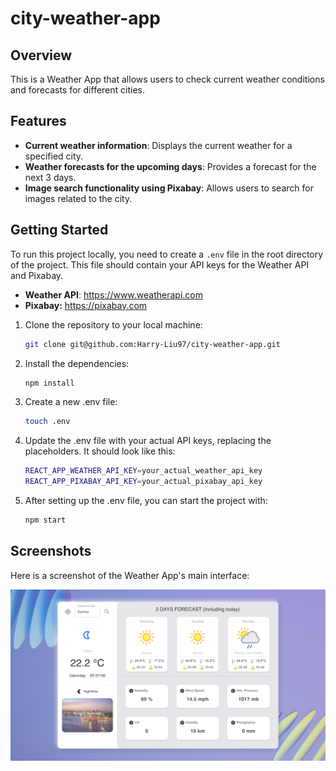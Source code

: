 # city-weather-app

## Overview
This is a Weather App that allows users to check current weather conditions and forecasts for different cities.

## Features
- **Current weather information**: Displays the current weather for a specified city.
- **Weather forecasts for the upcoming days**: Provides a forecast for the next 3 days.
- **Image search functionality using Pixabay**: Allows users to search for images related to the city.

## Getting Started
To run this project locally, you need to create a `.env` file in the root directory of the project. This file should contain your API keys for the Weather API and Pixabay. 

- **Weather API**: https://www.weatherapi.com
- **Pixabay:** https://pixabay.com

1. Clone the repository to your local machine:

   ```bash
   git clone git@github.com:Harry-Liu97/city-weather-app.git
   ```
2. Install the dependencies:
   ```bash
   npm install
   ```
1. Create a new .env file:
   ```bash
   touch .env
   ```
2. Update the .env file with your actual API keys, replacing the placeholders. It should look like this:
    ```bash
    REACT_APP_WEATHER_API_KEY=your_actual_weather_api_key
    REACT_APP_PIXABAY_API_KEY=your_actual_pixabay_api_key
   ```
3. After setting up the .env file, you can start the project with:
   ```bash
   npm start
   ```

## Screenshots
Here is a screenshot of the Weather App's main interface:

![Weather App Main Interface](UserInterface.png)
